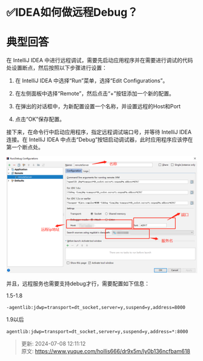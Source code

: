 # ✅IDEA如何做远程Debug？

# 典型回答


在 IntelliJ IDEA 中进行远程调试，需要先启动应用程序并在需要进行调试的代码处设置断点，然后按照以下步骤进行设置：



1. 在 IntelliJ IDEA 中选择“Run”菜单，选择“Edit Configurations”。



2. 在左侧面板中选择“Remote”，然后点击“+”按钮添加一个新的配置。



3. 在弹出的对话框中，为新配置设置一个名称，并设置远程的Host和Port



4. 点击“OK”保存配置。



接下来，在命令行中启动应用程序，指定远程调试端口号，并等待 IntelliJ IDEA 连接。在 IntelliJ IDEA 中点击“Debug”按钮启动调试器，此时应用程序应该停在第一个断点处。



![1678007048697-34522acd-1c00-4bc1-9ebd-af9edf9053f0.png](./img/GxhE4toxGqeQVR16/1678007048697-34522acd-1c00-4bc1-9ebd-af9edf9053f0-080224.png)





并且，远程服务也需要支持debug才行，需要配置如下信息：



1.5-1.8

```plain
-agentlib:jdwp=transport=dt_socket,server=y,suspend=y,address=8000
```



1.9以后

```plain
agentlib:jdwp=transport=dt_socket,server=y,suspend=y,address=*:8000
```



> 更新: 2024-07-08 12:11:12  
> 原文: <https://www.yuque.com/hollis666/dr9x5m/ly0b136ncfbam618>